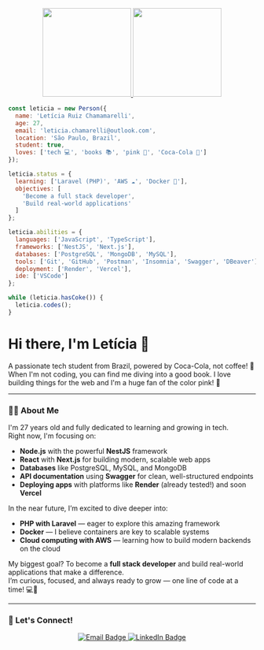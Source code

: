 <div align="center">
  <a href="https://github.com/Leticia-Chamarelli">
    <img height="180em" src="https://github-readme-stats.vercel.app/api?username=Leticia-Chamarelli&show_icons=true&theme=radical&include_all_commits=true&count_private=true&hide_border=true&title_color=ff69b4&icon_color=ff69b4&cache_seconds=86400"/>
  </a>
  <a href="https://github.com/Leticia-Chamarelli">
    <img height="180em" src="https://github-readme-stats.vercel.app/api/top-langs/?username=Leticia-Chamarelli&layout=compact&langs_count=7&theme=radical&hide_border=true&title_color=ff69b4&cache_seconds=86400"/>
  </a>
</div>

```javascript
const leticia = new Person({
  name: 'Letícia Ruiz Chamamarelli',
  age: 27,
  email: 'leticia.chamarelli@outlook.com',
  location: 'São Paulo, Brazil',
  student: true,
  loves: ['tech 💻', 'books 📚', 'pink 🌸', 'Coca-Cola 🥤']
});

leticia.status = {
  learning: ['Laravel (PHP)', 'AWS ☁️', 'Docker 🐳'],
  objectives: [
    'Become a full stack developer',
    'Build real-world applications'
  ]
};

leticia.abilities = {
  languages: ['JavaScript', 'TypeScript'],
  frameworks: ['NestJS', 'Next.js'],
  databases: ['PostgreSQL', 'MongoDB', 'MySQL'],
  tools: ['Git', 'GitHub', 'Postman', 'Insomnia', 'Swagger', 'DBeaver'],
  deployment: ['Render', 'Vercel'],
  ide: ['VSCode']
};

while (leticia.hasCoke()) {
  leticia.codes();
}
```

<div>
  <h1>Hi there, I'm Letícia 👋</h1>
</div>

<p>
  A passionate tech student from Brazil, powered by Coca-Cola, not coffee! 🥤<br/>
  When I'm not coding, you can find me diving into a good book. I love building things for the web and I'm a huge fan of the color pink! 🌸
</p>

---

### 👩‍💻 About Me

I'm 27 years old and fully dedicated to learning and growing in tech.  
Right now, I'm focusing on:

- **Node.js** with the powerful **NestJS** framework  
- **React** with **Next.js** for building modern, scalable web apps  
- **Databases** like PostgreSQL, MySQL, and MongoDB  
- **API documentation** using **Swagger** for clean, well-structured endpoints  
- **Deploying apps** with platforms like **Render** (already tested!) and soon **Vercel**

In the near future, I’m excited to dive deeper into:

- **PHP with Laravel** — eager to explore this amazing framework  
- **Docker** — I believe containers are key to scalable systems  
- **Cloud computing with AWS** — learning how to build modern backends on the cloud

My biggest goal? To become a **full stack developer** and build real-world applications that make a difference.  
I’m curious, focused, and always ready to grow — one line of code at a time! 💻🌸

---

### 💬 Let's Connect!

<p align="center">
  <a href="mailto:leticia.chamarelli@outlook.com">
    <img src="https://img.shields.io/badge/Email-ff69b4?style=flat-square&logo=microsoftoutlook&logoColor=white" alt="Email Badge"/>
  </a>
  <a href="https://br.linkedin.com/in/let%C3%ADciachamarelli" target="_blank">
    <img src="https://img.shields.io/badge/LinkedIn-0077B5?style=flat-square&logo=linkedin&logoColor=white" alt="LinkedIn Badge"/>
  </a>
</p>
